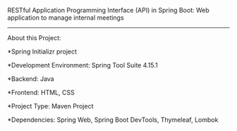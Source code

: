 RESTful Application Programming Interface (API) in Spring Boot: Web application to manage internal meetings
___________________________________________

About this Project:

*Spring Initializr project

*Development Environment: Spring Tool Suite 4.15.1

*Backend: Java

*Frontend: HTML, CSS

*Project Type: Maven Project

*Dependencies: Spring Web, Spring Boot DevTools, Thymeleaf, Lombok
